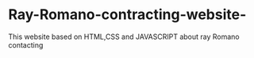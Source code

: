 # Ray-Romano-contracting-website-
This  website based on HTML,CSS and JAVASCRIPT about ray Romano contacting
